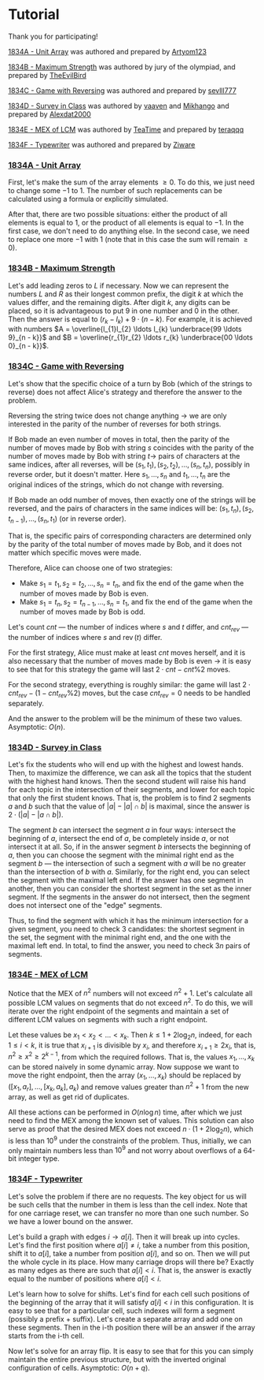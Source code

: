 # Tutorial

Thank you for participating!

[1834A - Unit Array](../problems/A._Unit_Array.md "Codeforces Round 879 (Div. 2)") was authored and prepared by [Artyom123](https://codeforces.com/profile/Artyom123 "Grandmaster Artyom123")

[1834B - Maximum Strength](../problems/B._Maximum_Strength.md "Codeforces Round 879 (Div. 2)") was authored by jury of the olympiad, and prepared by [TheEvilBird](https://codeforces.com/profile/TheEvilBird "Expert TheEvilBird")

[1834C - Game with Reversing](../problems/C._Game_with_Reversing.md "Codeforces Round 879 (Div. 2)") was authored and prepared by [sevlll777](https://codeforces.com/profile/sevlll777 "Master sevlll777")

[1834D - Survey in Class](../problems/D._Survey_in_Class.md "Codeforces Round 879 (Div. 2)") was authored by [vaaven](https://codeforces.com/profile/vaaven "Master vaaven") and [Mikhango](https://codeforces.com/profile/Mikhango "Specialist Mikhango") and prepared by [Alexdat2000](https://codeforces.com/profile/Alexdat2000 "Master Alexdat2000")

[1834E - MEX of LCM](../problems/E._MEX_of_LCM.md "Codeforces Round 879 (Div. 2)") was authored by [TeaTime](https://codeforces.com/profile/TeaTime "Master TeaTime") and prepared by [teraqqq](https://codeforces.com/profile/teraqqq "International Grandmaster teraqqq")

[1834F - Typewriter](../problems/F._Typewriter.md "Codeforces Round 879 (Div. 2)") was authored and prepared by [Ziware](https://codeforces.com/profile/Ziware "International Master Ziware")

 
### [1834A - Unit Array](../problems/A._Unit_Array.md "Codeforces Round 879 (Div. 2)")

First, let's make the sum of the array elements $\ge 0$. To do this, we just need to change some $-1$ to $1$. The number of such replacements can be calculated using a formula or explicitly simulated.

After that, there are two possible situations: either the product of all elements is equal to $1$, or the product of all elements is equal to $-1$. In the first case, we don't need to do anything else. In the second case, we need to replace one more $-1$ with $1$ (note that in this case the sum will remain $\ge 0$).

 
### [1834B - Maximum Strength](../problems/B._Maximum_Strength.md "Codeforces Round 879 (Div. 2)")

Let's add leading zeros to $L$ if necessary. Now we can represent the numbers $L$ and $R$ as their longest common prefix, the digit $k$ at which the values differ, and the remaining digits. After digit $k$, any digits can be placed, so it is advantageous to put $9$ in one number and $0$ in the other. Then the answer is equal to $(r_{k} - l_{k}) + 9 \cdot (n - k)$. For example, it is achieved with numbers $A = \overline{l_{1}l_{2} \ldots l_{k} \underbrace{99 \ldots 9}_{n - k}}$ and $B = \overline{r_{1}r_{2} \ldots r_{k} \underbrace{00 \ldots 0}_{n - k}}$.

 
### [1834C - Game with Reversing](../problems/C._Game_with_Reversing.md "Codeforces Round 879 (Div. 2)")

Let's show that the specific choice of a turn by Bob (which of the strings to reverse) does not affect Alice's strategy and therefore the answer to the problem.

Reversing the string twice does not change anything $\to$ we are only interested in the parity of the number of reverses for both strings.

If Bob made an even number of moves in total, then the parity of the number of moves made by Bob with string $s$ coincides with the parity of the number of moves made by Bob with string $t \to$ pairs of characters at the same indices, after all reverses, will be $(s_1, t_1), (s_2, t_2), \ldots, (s_n, t_n)$, possibly in reverse order, but it doesn't matter. Here $s_1, \ldots, s_n$ and $t_1, \ldots, t_n$ are the original indices of the strings, which do not change with reversing.

If Bob made an odd number of moves, then exactly one of the strings will be reversed, and the pairs of characters in the same indices will be: $(s_1, t_n), (s_2, t_{n-1}), \ldots, (s_n, t_1)$ (or in reverse order).

That is, the specific pairs of corresponding characters are determined only by the parity of the total number of moves made by Bob, and it does not matter which specific moves were made.

Therefore, Alice can choose one of two strategies:

* Make $s_1 = t_1, s_2 = t_2, \ldots, s_n = t_n$, and fix the end of the game when the number of moves made by Bob is even.
* Make $s_1 = t_n, s_2 = t_{n-1}, \ldots, s_n = t_1$, and fix the end of the game when the number of moves made by Bob is odd.

Let's count $cnt$ — the number of indices where $s$ and $t$ differ, and $cnt_{rev}$ — the number of indices where $s$ and $\operatorname{rev}(t)$ differ.

For the first strategy, Alice must make at least $cnt$ moves herself, and it is also necessary that the number of moves made by Bob is even $\to$ it is easy to see that for this strategy the game will last $2 \cdot cnt - cnt \% 2$ moves.

For the second strategy, everything is roughly similar: the game will last $2 \cdot cnt_{rev} - (1 - cnt_{rev} \% 2)$ moves, but the case $cnt_{rev} = 0$ needs to be handled separately.

And the answer to the problem will be the minimum of these two values. Asymptotic: $O(n)$.

 
### [1834D - Survey in Class](../problems/D._Survey_in_Class.md "Codeforces Round 879 (Div. 2)")

Let's fix the students who will end up with the highest and lowest hands. Then, to maximize the difference, we can ask all the topics that the student with the highest hand knows. Then the second student will raise his hand for each topic in the intersection of their segments, and lower for each topic that only the first student knows. That is, the problem is to find $2$ segments $a$ and $b$ such that the value of $|a| - |a |\cap b|$ is maximal, since the answer is $2 \cdot (|a| - |a \cap b|)$.

The segment $b$ can intersect the segment $a$ in four ways: intersect the beginning of $a$, intersect the end of $a$, be completely inside $a$, or not intersect it at all. So, if in the answer segment $b$ intersects the beginning of $a$, then you can choose the segment with the minimal right end as the segment $b$ — the intersection of such a segment with $a$ will be no greater than the intersection of $b$ with $a$. Similarly, for the right end, you can select the segment with the maximal left end. If the answer has one segment in another, then you can consider the shortest segment in the set as the inner segment. If the segments in the answer do not intersect, then the segment does not intersect one of the "edge" segments.

Thus, to find the segment with which it has the minimum intersection for a given segment, you need to check 3 candidates: the shortest segment in the set, the segment with the minimal right end, and the one with the maximal left end. In total, to find the answer, you need to check $3n$ pairs of segments.

 
### [1834E - MEX of LCM](../problems/E._MEX_of_LCM.md "Codeforces Round 879 (Div. 2)")

Notice that the MEX of $n^2$ numbers will not exceed $n^2+1$. Let's calculate all possible LCM values on segments that do not exceed $n^2$. To do this, we will iterate over the right endpoint of the segments and maintain a set of different LCM values on segments with such a right endpoint.

Let these values be $x_1 < x_2 < \ldots < x_k$. Then $k \leq 1 + 2\log_2n$, indeed, for each $1 \leq i < k$, it is true that $x_{i+1}$ is divisible by $x_i$, and therefore $x_{i+1} \geq 2x_i$, that is, $n^2 \geq x^2 \geq 2^{k-1}$, from which the required follows. That is, the values $x_1, \ldots, x_k$ can be stored naively in some dynamic array. Now suppose we want to move the right endpoint, then the array $(x_1, \ldots, x_k)$ should be replaced by $([x_1, a_r], \ldots, [x_k, a_k], a_k)$ and remove values greater than $n^2+1$ from the new array, as well as get rid of duplicates.

All these actions can be performed in $O(n \log n)$ time, after which we just need to find the MEX among the known set of values. This solution can also serve as proof that the desired MEX does not exceed $n \cdot (1 + 2 \log_2 n)$, which is less than $10^9$ under the constraints of the problem. Thus, initially, we can only maintain numbers less than $10^9$ and not worry about overflows of a 64-bit integer type.

 
### [1834F - Typewriter](../problems/F._Typewriter.md "Codeforces Round 879 (Div. 2)")

Let's solve the problem if there are no requests. The key object for us will be such cells that the number in them is less than the cell index. Note that for one carriage reset, we can transfer no more than one such number. So we have a lower bound on the answer.

Let's build a graph with edges $i\rightarrow a[i]$. Then it will break up into cycles. Let's find the first position where $a[i] \neq i$, take a number from this position, shift it to $a[i]$, take a number from position $a[i]$, and so on. Then we will put the whole cycle in its place. How many carriage drops will there be? Exactly as many edges as there are such that $a[i] < i$. That is, the answer is exactly equal to the number of positions where $a[i] < i$.

Let's learn how to solve for shifts. Let's find for each cell such positions of the beginning of the array that it will satisfy $a[i] < i$ in this configuration. It is easy to see that for a particular cell, such indexes will form a segment (possibly a prefix + suffix). Let's create a separate array and add one on these segments. Then in the i-th position there will be an answer if the array starts from the i-th cell.

Now let's solve for an array flip. It is easy to see that for this you can simply maintain the entire previous structure, but with the inverted original configuration of cells. Asymptotic: $O(n + q)$.


